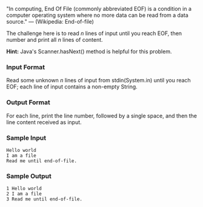 "In computing, End Of File (commonly abbreviated EOF) is a condition in a computer operating system where no more data can be read from a data source." — (Wikipedia: End-of-file)

The challenge here is to read $n$ lines of input until you reach EOF, then number and print all $n$ lines of content.

**Hint:** Java's Scanner.hasNext() method is helpful for this problem.

### Input Format

Read some unknown $n$ lines of input from stdin(System.in) until you reach EOF; each line of input contains a non-empty String.

### Output Format

For each line, print the line number, followed by a single space, and then the line content received as input.

### Sample Input
```
Hello world
I am a file
Read me until end-of-file.
```

### Sample Output

```
1 Hello world
2 I am a file
3 Read me until end-of-file.
```